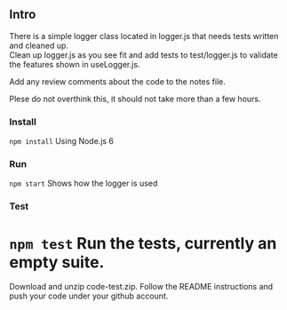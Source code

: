 ## Intro
There is a simple logger class located in logger.js that needs tests written and cleaned up.  
Clean up logger.js as you see fit and add tests to test/logger.js to validate the features shown in useLogger.js.

Add any review comments about the code to the notes file.

Plese do not overthink this, it should not take more than a few hours.   

### Install
```npm install```    Using Node.js 6

### Run
```npm start```    Shows how the logger is used

### Test
```npm test```   Run the tests, currently an empty suite.
=======
Download and unzip code-test.zip.  Follow the README instructions and push your code under your github account.
